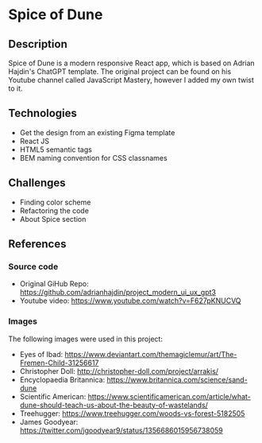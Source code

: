 # Spice of Dune

## Description

Spice of Dune is a modern responsive React app, which is based on Adrian Hajdin's ChatGPT template. The original project can be found on his Youtube channel called JavaScript Mastery, however I added my own twist to it.

## Technologies
* Get the design from an existing Figma template
* React JS
* HTML5 semantic tags
* BEM naming convention for CSS classnames

## Challenges
* Finding color scheme
* Refactoring the code
* About Spice section


## References

### Source code
* Original GiHub Repo: https://github.com/adrianhajdin/project_modern_ui_ux_gpt3
* Youtube video: https://www.youtube.com/watch?v=F627pKNUCVQ 

### Images
The following images were used in this project:
* Eyes of Ibad: https://www.deviantart.com/themagiclemur/art/The-Fremen-Child-31256617 
* Christopher Doll: http://christopher-doll.com/project/arrakis/
* Encyclopaedia Britannica: https://www.britannica.com/science/sand-dune
* Scientific American: https://www.scientificamerican.com/article/what-dune-should-teach-us-about-the-beauty-of-wastelands/
* Treehugger: https://www.treehugger.com/woods-vs-forest-5182505
* James Goodyear: https://twitter.com/jgoodyear9/status/1356686015956738059

